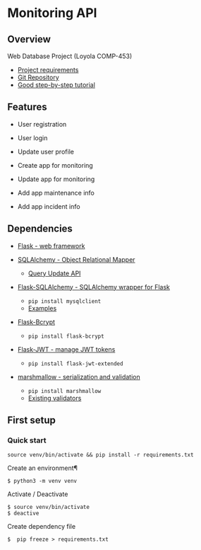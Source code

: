 # Monitoring API

## Overview
Web Database Project (Loyola COMP-453)
- [Project requirements](http://cnaiman.com/COMP353-453/Project/ProjectOverview.html)
- [Git Repository](https://gitlab.com/loyola-monitor)
- [Good step-by-step tutorial](https://github.com/paurakhsharma/flask-rest-api-blog-series/blob/master/Part%20-%200/Part-0%20Hello%20Flask%20Rest%20API.md)

## Features
- User registration
- User login
- Update user profile
- Create app for monitoring
- Update app for monitoring

- Add app maintenance info
- Add app incident info


## Dependencies
- [Flask - web framework](https://flask.palletsprojects.com/en/1.1.x/api/#flask.Request)  
    
- [SQLAlchemy - Object Relational Mapper](https://docs.sqlalchemy.org/en/13/orm/tutorial.html)
    - [Query Update API](https://docs.sqlalchemy.org/en/13/orm/query.html?highlight=update#sqlalchemy.orm.query.Query.update)

- [Flask-SQLAlchemy - SQLAlchemy wrapper for Flask](https://flask-sqlalchemy.palletsprojects.com/en/2.x/)  
    - `pip install mysqlclient`
    - [Examples](https://www.bradcypert.com/writing-a-restful-api-in-flask-sqlalchemy/)
- [Flask-Bcrypt](https://flask-bcrypt.readthedocs.io/)  
    - `pip install flask-bcrypt`

- [Flask-JWT - manage JWT tokens](https://flask-jwt-extended.readthedocs.io/en/stable/basic_usage/)  
    - `pip install flask-jwt-extended`
    
- [marshmallow - serialization and validation](https://marshmallow.readthedocs.io/en/stable/)  
    - `pip install marshmallow`
    - [Existing validators](https://marshmallow.readthedocs.io/en/stable/_modules/marshmallow/validate.html)

## First setup

### Quick start
```
source venv/bin/activate && pip install -r requirements.txt
```

Create an environment¶
```
$ python3 -m venv venv
```

Activate / Deactivate
```
$ source venv/bin/activate
$ deactive
```

Create dependency file
```
$  pip freeze > requirements.txt
```
